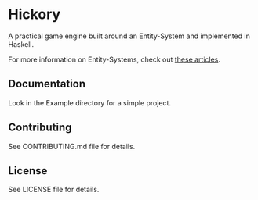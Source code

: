 # Hickory

A practical game engine built around an Entity-System and implemented in Haskell.

For more information on Entity-Systems, check out [these articles](http://entity-systems.wikidot.com/).

## Documentation

Look in the Example directory for a simple project.

## Contributing

See CONTRIBUTING.md file for details.

## License

See LICENSE file for details.
